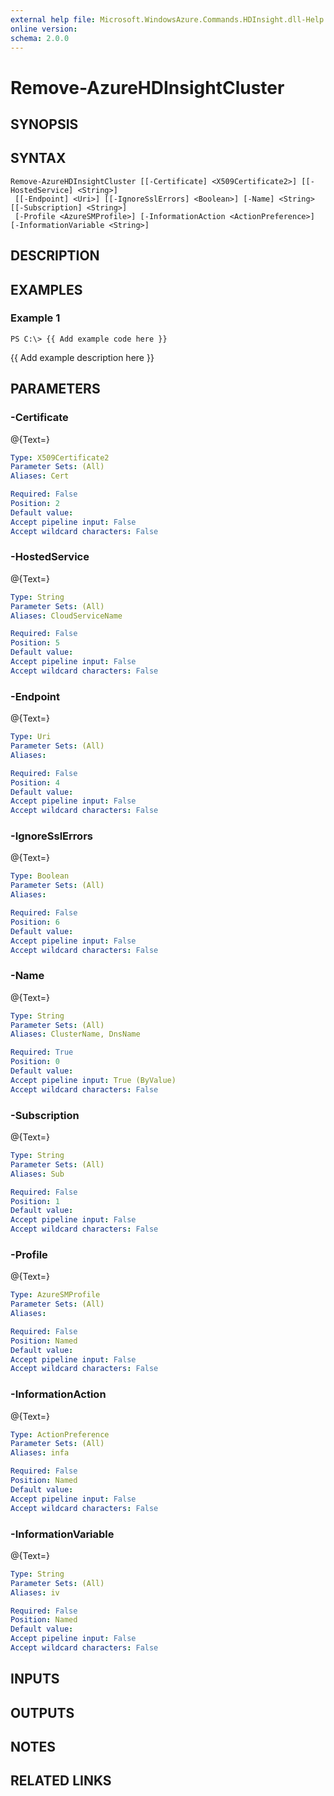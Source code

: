 ```yaml
---
external help file: Microsoft.WindowsAzure.Commands.HDInsight.dll-Help.xml
online version: 
schema: 2.0.0
---
```


# Remove-AzureHDInsightCluster
## SYNOPSIS

## SYNTAX

```
Remove-AzureHDInsightCluster [[-Certificate] <X509Certificate2>] [[-HostedService] <String>]
 [[-Endpoint] <Uri>] [[-IgnoreSslErrors] <Boolean>] [-Name] <String> [[-Subscription] <String>]
 [-Profile <AzureSMProfile>] [-InformationAction <ActionPreference>] [-InformationVariable <String>]
```

## DESCRIPTION

## EXAMPLES

### Example 1
```
PS C:\> {{ Add example code here }}
```

{{ Add example description here }}

## PARAMETERS

### -Certificate
@{Text=}

```yaml
Type: X509Certificate2
Parameter Sets: (All)
Aliases: Cert

Required: False
Position: 2
Default value: 
Accept pipeline input: False
Accept wildcard characters: False
```

### -HostedService
@{Text=}

```yaml
Type: String
Parameter Sets: (All)
Aliases: CloudServiceName

Required: False
Position: 5
Default value: 
Accept pipeline input: False
Accept wildcard characters: False
```

### -Endpoint
@{Text=}

```yaml
Type: Uri
Parameter Sets: (All)
Aliases: 

Required: False
Position: 4
Default value: 
Accept pipeline input: False
Accept wildcard characters: False
```

### -IgnoreSslErrors
@{Text=}

```yaml
Type: Boolean
Parameter Sets: (All)
Aliases: 

Required: False
Position: 6
Default value: 
Accept pipeline input: False
Accept wildcard characters: False
```

### -Name
@{Text=}

```yaml
Type: String
Parameter Sets: (All)
Aliases: ClusterName, DnsName

Required: True
Position: 0
Default value: 
Accept pipeline input: True (ByValue)
Accept wildcard characters: False
```

### -Subscription
@{Text=}

```yaml
Type: String
Parameter Sets: (All)
Aliases: Sub

Required: False
Position: 1
Default value: 
Accept pipeline input: False
Accept wildcard characters: False
```

### -Profile
@{Text=}

```yaml
Type: AzureSMProfile
Parameter Sets: (All)
Aliases: 

Required: False
Position: Named
Default value: 
Accept pipeline input: False
Accept wildcard characters: False
```

### -InformationAction
@{Text=}

```yaml
Type: ActionPreference
Parameter Sets: (All)
Aliases: infa

Required: False
Position: Named
Default value: 
Accept pipeline input: False
Accept wildcard characters: False
```

### -InformationVariable
@{Text=}

```yaml
Type: String
Parameter Sets: (All)
Aliases: iv

Required: False
Position: Named
Default value: 
Accept pipeline input: False
Accept wildcard characters: False
```

## INPUTS

## OUTPUTS

## NOTES

## RELATED LINKS

